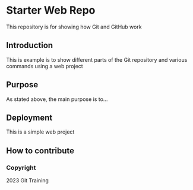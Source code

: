 # Starter Web Repo

This repository is for showing how Git and GitHub work

## Introduction

This is example is to show different parts of the Git repository and various commands using a web project

## Purpose

As stated above, the main purpose is to...

## Deployment

This is a simple web project

## How to contribute

### Copyright
2023 Git Training